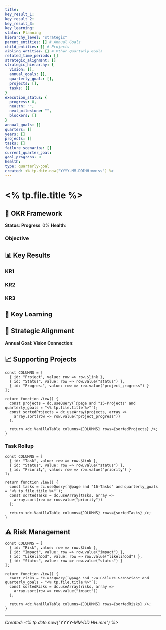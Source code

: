 ```yaml
---
title: 
key_result_1: 
key_result_2: 
key_result_3: 
key_learning: 
status: Planning
hierarchy_level: "strategic"
parent_entities: [] # Annual Goals
child_entities: [] # Projects
sibling_entities: [] # Other Quarterly Goals
related_time_periods: []
strategic_alignment: []
strategic_hierarchy: {
  vision: [],
  annual_goals: [],
  quarterly_goals: [], 
  projects: [],
  tasks: []
}
execution_status: {
  progress: 0,
  health: "",
  next_milestone: "",
  blockers: []
}
annual_goals: []
quarters: []
years: []
projects: []
tasks: []
failure_scenarios: []
current_quarter_goal: 
goal_progress: 0
health: 
type: quarterly-goal
created: <% tp.date.now("YYYY-MM-DDTHH:mm:ss") %>
---
```


# <% tp.file.title %>

## 🎯 OKR Framework

**Status**: 
**Progress**: 0%
**Health**: 

### Objective

## 📊 Key Results

### KR1

### KR2

### KR3

## 🧠 Key Learning

## 🔗 Strategic Alignment

**Annual Goal**: 
**Vision Connection**: 

## 📈 Supporting Projects

```datacorejsx
const COLUMNS = [
  { id: "Project", value: row => row.$link },
  { id: "Status", value: row => row.value("status") },
  { id: "Progress", value: row => row.value("project_progress") }
];

return function View() {
  const projects = dc.useQuery(`@page and "15-Projects" and quarterly_goals = "<% tp.file.title %>"`);
  const sortedProjects = dc.useArray(projects, array => 
    array.sort(row => row.value("project_progress"))
  );
  
  return <dc.VanillaTable columns={COLUMNS} rows={sortedProjects} />;
}
```

### Task Rollup

```datacorejsx
const COLUMNS = [
  { id: "Task", value: row => row.$link },
  { id: "Status", value: row => row.value("status") },
  { id: "Priority", value: row => row.value("priority") }
];

return function View() {
  const tasks = dc.useQuery(`@page and "16-Tasks" and quarterly_goals = "<% tp.file.title %>"`);
  const sortedTasks = dc.useArray(tasks, array => 
    array.sort(row => row.value("priority"))
  );
  
  return <dc.VanillaTable columns={COLUMNS} rows={sortedTasks} />;
}
```

## ⚠️ Risk Management

```datacorejsx
const COLUMNS = [
  { id: "Risk", value: row => row.$link },
  { id: "Impact", value: row => row.value("impact") },
  { id: "Likelihood", value: row => row.value("likelihood") },
  { id: "Status", value: row => row.value("status") }
];

return function View() {
  const risks = dc.useQuery(`@page and "24-Failure-Scenarios" and quarterly_goals = "<% tp.file.title %>"`);
  const sortedRisks = dc.useArray(risks, array => 
    array.sort(row => row.value("impact"))
  );
  
  return <dc.VanillaTable columns={COLUMNS} rows={sortedRisks} />;
}
```

---

*Created: <% tp.date.now("YYYY-MM-DD HH:mm") %>*
